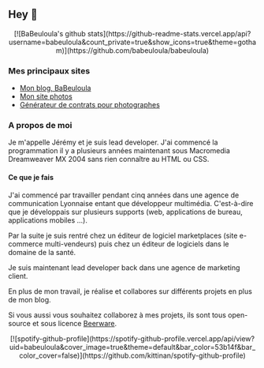 ## Hey 👋

<div style="text-align:center">
[![BaBeuloula's github stats](https://github-readme-stats.vercel.app/api?username=babeuloula&count_private=true&show_icons=true&theme=gotham)](https://github.com/babeuloula/babeuloula)
</div>

<!--
### Mes principaux repos

<a href="https://github.com/babeuloula/github-pr-review" title="Github PR Review">
  <img align="center" src="https://github-readme-stats.vercel.app/api/pin/?username=babeuloula&repo=github-pr-review&theme=gotham" />
</a>
<a href="https://github.com/babeuloula/phpcs" title="PHPCS">
  <img align="center" src="https://github-readme-stats.vercel.app/api/pin/?username=babeuloula&repo=phpcs&theme=gotham" />
</a>
-->

### Mes principaux sites

- [Mon blog, BaBeuloula](https://www.babeuloula.fr)
- [Mon site photos](https://www.jeremy-reynaud.fr)
- [Générateur de contrats pour photographes](https://contrats.photos/)

### A propos de moi

Je m'appelle Jérémy et je suis lead developer. J'ai commencé la programmation il y a plusieurs années maintenant sous Macromedia Dreamweaver MX 2004 sans rien connaître au HTML ou CSS.

#### Ce que je fais

J'ai commencé par travailler pendant cinq années dans une agence de communication Lyonnaise entant que développeur multimédia. C'est-à-dire que je développais sur plusieurs supports (web, applications de bureau, applications mobiles ...).

Par la suite je suis rentré chez un éditeur de logiciel marketplaces (site e-commerce multi-vendeurs) puis chez un éditeur de logiciels dans le domaine de la santé.

Je suis maintenant lead developer back dans une agence de marketing client.

En plus de mon travail, je réalise et collabores sur différents projets en plus de mon blog.

Si vous aussi vous souhaitez collaborez à mes projets, ils sont tous open-source et sous licence [Beerware](https://fr.wikipedia.org/wiki/Beerware).

<div style="text-align:center">
[![spotify-github-profile](https://spotify-github-profile.vercel.app/api/view?uid=babeuloula&cover_image=true&theme=default&bar_color=53b14f&bar_color_cover=false)](https://github.com/kittinan/spotify-github-profile)
</div>

<!--
Cards générées avec : https://github.com/anuraghazra/github-readme-stats

**babeuloula/babeuloula** is a ✨ _special_ ✨ repository because its `README.md` (this file) appears on your GitHub profile.

Here are some ideas to get you started:

- 🔭 I’m currently working on ...
- 🌱 I’m currently learning ...
- 👯 I’m looking to collaborate on ...
- 🤔 I’m looking for help with ...
- 💬 Ask me about ...
- 📫 How to reach me: ...
- 😄 Pronouns: ...
- ⚡ Fun fact: ...
-->
